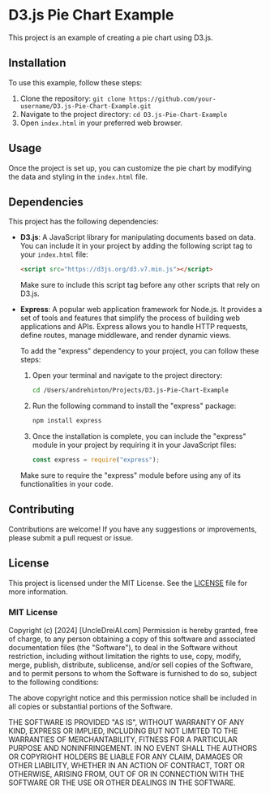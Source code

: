 # D3.js Pie Chart Example

This project is an example of creating a pie chart using D3.js.

## Installation

To use this example, follow these steps:

1. Clone the repository: `git clone https://github.com/your-username/D3.js-Pie-Chart-Example.git`
2. Navigate to the project directory: `cd D3.js-Pie-Chart-Example`
3. Open `index.html` in your preferred web browser.

## Usage

Once the project is set up, you can customize the pie chart by modifying the data and styling in the `index.html` file.

## Dependencies

This project has the following dependencies:

- **D3.js**: A JavaScript library for manipulating documents based on data. You can include it in your project by adding the following script tag to your `index.html` file:

  ```html
  <script src="https://d3js.org/d3.v7.min.js"></script>
  ```

  Make sure to include this script tag before any other scripts that rely on D3.js.

- **Express**: A popular web application framework for Node.js. It provides a set of tools and features that simplify the process of building web applications and APIs. Express allows you to handle HTTP requests, define routes, manage middleware, and render dynamic views.

  To add the "express" dependency to your project, you can follow these steps:

  1. Open your terminal and navigate to the project directory:

     ```sh
     cd /Users/andrehinton/Projects/D3.js-Pie-Chart-Example
     ```

  2. Run the following command to install the "express" package:

     ```sh
     npm install express
     ```

  3. Once the installation is complete, you can include the "express" module in your project by requiring it in your JavaScript files:

     ```javascript
     const express = require("express");
     ```

  Make sure to require the "express" module before using any of its functionalities in your code.

## Contributing

Contributions are welcome! If you have any suggestions or improvements, please submit a pull request or issue.

## License

This project is licensed under the MIT License. See the [LICENSE](#license) file for more information.



### MIT License

Copyright (c) [2024] [UncleDreiAI.com]
<a name="license"></a>
Permission is hereby granted, free of charge, to any person obtaining a copy
of this software and associated documentation files (the "Software"), to deal
in the Software without restriction, including without limitation the rights
to use, copy, modify, merge, publish, distribute, sublicense, and/or sell
copies of the Software, and to permit persons to whom the Software is
furnished to do so, subject to the following conditions:

The above copyright notice and this permission notice shall be included in all
copies or substantial portions of the Software.

THE SOFTWARE IS PROVIDED "AS IS", WITHOUT WARRANTY OF ANY KIND, EXPRESS OR
IMPLIED, INCLUDING BUT NOT LIMITED TO THE WARRANTIES OF MERCHANTABILITY,
FITNESS FOR A PARTICULAR PURPOSE AND NONINFRINGEMENT. IN NO EVENT SHALL THE
AUTHORS OR COPYRIGHT HOLDERS BE LIABLE FOR ANY CLAIM, DAMAGES OR OTHER
LIABILITY, WHETHER IN AN ACTION OF CONTRACT, TORT OR OTHERWISE, ARISING FROM,
OUT OF OR IN CONNECTION WITH THE SOFTWARE OR THE USE OR OTHER DEALINGS IN THE
SOFTWARE.

